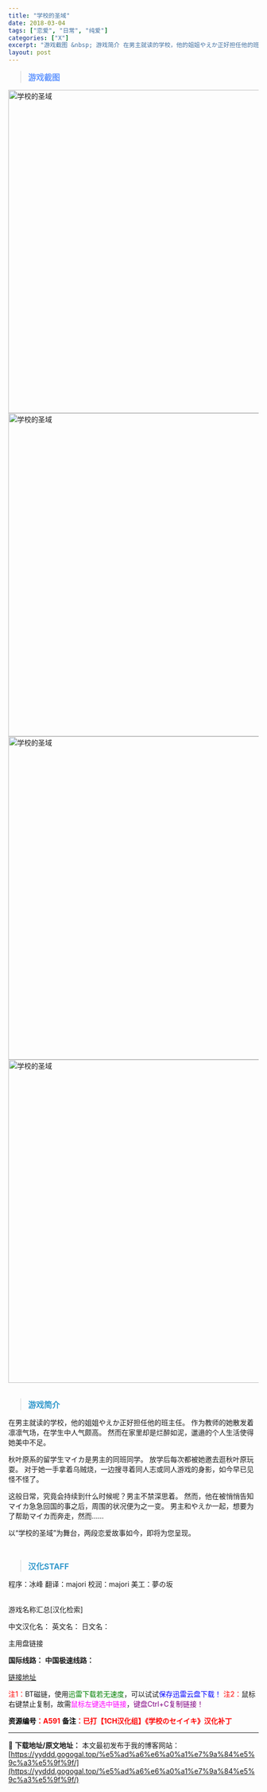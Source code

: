 ```yaml
---
title: "学校的圣域"
date: 2018-03-04
tags: ["恋爱", "日常", "纯爱"]
categories: ["X"]
excerpt: "游戏截图 &nbsp; 游戏简介 在男主就读的学校，他的姐姐やえか正好担任他的班主任。 作为教师的她散发着凛凛气场，在学生中人气颇高。 然而在家里却是烂醉如泥，邋遢的个人生活使得她美中不足。 秋叶原系的留学生マイカ是男主的同班同学。 放学后每次都被她邀去逛秋叶原玩耍。 对于她一手拿着乌贼烧，一边搜寻&hellip;"
layout: post
---
```


<div>
<blockquote><b><span style="font-size: 12pt; color: #6699ff;">游戏截图</span></b></blockquote>
<div><img title="点击放大" src="https://yyddd.gogogal.top/wp-content/uploads/2025/04/20250430_681201c3a1884.webp" alt="学校的圣域" width="650" /></div>
<div><img title="点击放大" src="https://yyddd.gogogal.top/wp-content/uploads/2025/04/20250430_681201c57917e.webp" alt="学校的圣域" width="650" /></div>
<div><img title="点击放大" src="https://yyddd.gogogal.top/wp-content/uploads/2025/04/20250430_681201c703c21.webp" alt="学校的圣域" width="650" /></div>
<div><img title="点击放大" src="https://yyddd.gogogal.top/wp-content/uploads/2025/04/20250430_681201ca0bb80.webp" alt="学校的圣域" width="650" /></div>
&nbsp;
<blockquote><b><span style="font-size: 12pt; color: #3399cc;">游戏简介</span></b></blockquote>
<div>在男主就读的学校，他的姐姐やえか正好担任他的班主任。
作为教师的她散发着凛凛气场，在学生中人气颇高。
然而在家里却是烂醉如泥，邋遢的个人生活使得她美中不足。

秋叶原系的留学生マイカ是男主的同班同学。
放学后每次都被她邀去逛秋叶原玩耍。
对于她一手拿着乌贼烧，一边搜寻着同人志或同人游戏的身影，如今早已见怪不怪了。

这般日常，究竟会持续到什么时候呢？男主不禁深思着。
然而，他在被悄悄告知マイカ急急回国的事之后，周围的状况便为之一变。
男主和やえか一起，想要为了帮助マイカ而奔走，然而……

以“学校的圣域”为舞台，两段恋爱故事如今，即将为您呈现。</div>
&nbsp;
<blockquote><b><span style="font-size: 12pt; color: #3399cc;">汉化STAFF</span></b></blockquote>
<div>程序：冰峰
翻译：majori
校润：majori
美工：夢の坂</div>
&nbsp;

游戏名称汇总[汉化检索]

中文汉化名：
英文名：
日文名：
</div>
<div class="panel panel-primary">
<div class="panel-heading">主用盘链接</div>
<div class="panel-body">

<b>国际线路：</b>
<b>中国极速线路：</b>

<!--wechatfans start-->

<a href="https://pan.xunlei.com/s/VOSTVcHMxnREGZDVk1auCpXGA1?pwd=mdca#">链接地址</a>

<!--wechatfans end-->
<span style="color: #ff0000;">注1：</span>BT磁链，使用<span style="color: #008000;">迅雷下载若无速度</span>，可以试试<span style="color: #0000ff;">保存迅雷云盘下载！</span>
<span style="color: #ff0000;">注2：</span>鼠标右键禁止复制，故需<span style="color: #ff00ff;">鼠标左键选中链接</span>，<span style="color: #800080;">键盘Ctrl+C复制链接！</span>

</div>
<div class="panel-footer"><span style="color: #ff0000;"><b><span style="color: #000000;">资源编号</span>：A591</b></span>
<span style="color: #ff0000;"><b><span style="color: #000000;">备注</span>：已打【1CH汉化组】《学校のセイイキ》汉化补丁</b></span></div>
</div>

---
📖 **下载地址/原文地址：** 本文最初发布于我的博客网站：[https://yyddd.gogogal.top/%e5%ad%a6%e6%a0%a1%e7%9a%84%e5%9c%a3%e5%9f%9f/](https://yyddd.gogogal.top/%e5%ad%a6%e6%a0%a1%e7%9a%84%e5%9c%a3%e5%9f%9f/)
